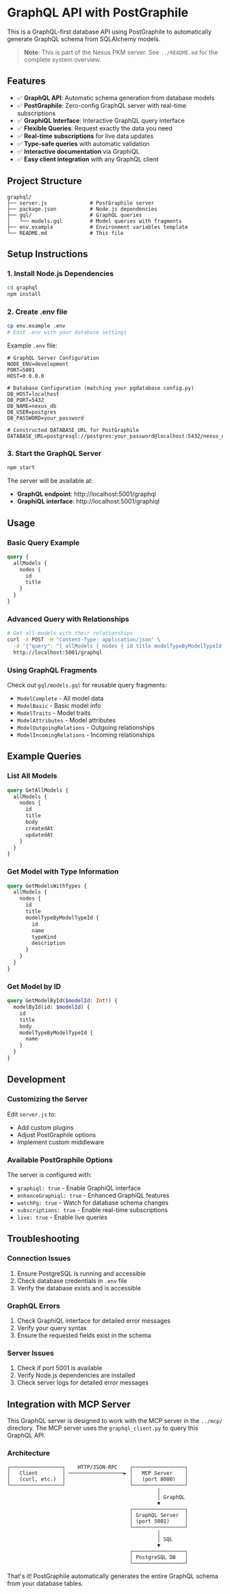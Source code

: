 # GraphQL API with PostGraphile

This is a GraphQL-first database API using PostGraphile to automatically generate GraphQL schema from SQLAlchemy models.

> **Note**: This is part of the Nexus PKM server. See `../README.md` for the complete system overview.

## Features

- ✅ **GraphQL API**: Automatic schema generation from database models
- ✅ **PostGraphile**: Zero-config GraphQL server with real-time subscriptions
- ✅ **GraphiQL Interface**: Interactive GraphQL query interface
- ✅ **Flexible Queries**: Request exactly the data you need
- ✅ **Real-time subscriptions** for live data updates
- ✅ **Type-safe queries** with automatic validation
- ✅ **Interactive documentation** via GraphiQL
- ✅ **Easy client integration** with any GraphQL client

## Project Structure

```
graphql/
├── server.js              # PostGraphile server
├── package.json           # Node.js dependencies
├── gql/                   # GraphQL queries
│   └── models.gql         # Model queries with fragments
├── env.example            # Environment variables template
└── README.md              # This file
```

## Setup Instructions

### 1. Install Node.js Dependencies

```bash
cd graphql
npm install
```

### 2. Create .env file

```bash
cp env.example .env
# Edit .env with your database settings
```

Example `.env` file:
```env
# GraphQL Server Configuration
NODE_ENV=development
PORT=5001
HOST=0.0.0.0

# Database Configuration (matching your pgdatabase config.py)
DB_HOST=localhost
DB_PORT=5432
DB_NAME=nexus_db
DB_USER=postgres
DB_PASSWORD=your_password

# Constructed DATABASE_URL for PostGraphile
DATABASE_URL=postgresql://postgres:your_password@localhost:5432/nexus_db
```

### 3. Start the GraphQL Server

```bash
npm start
```

The server will be available at:
- **GraphQL endpoint**: http://localhost:5001/graphql
- **GraphiQL interface**: http://localhost:5001/graphiql

## Usage

### Basic Query Example

```graphql
query {
  allModels {
    nodes {
      id
      title
    }
  }
}
```

### Advanced Query with Relationships

```bash
# Get all models with their relationships
curl -X POST -H "Content-Type: application/json" \
  -d '{"query": "{ allModels { nodes { id title modelTypeByModelTypeId { name } } } }"}' \
  http://localhost:5001/graphql
```

### Using GraphQL Fragments

Check out `gql/models.gql` for reusable query fragments:
- `ModelComplete` - All model data
- `ModelBasic` - Basic model info
- `ModelTraits` - Model traits
- `ModelAttributes` - Model attributes
- `ModelOutgoingRelations` - Outgoing relationships
- `ModelIncomingRelations` - Incoming relationships

## Example Queries

### List All Models
```graphql
query GetAllModels {
  allModels {
    nodes {
      id
      title
      body
      createdAt
      updatedAt
    }
  }
}
```

### Get Model with Type Information
```graphql
query GetModelsWithTypes {
  allModels {
    nodes {
      id
      title
      modelTypeByModelTypeId {
        id
        name
        typeKind
        description
      }
    }
  }
}
```

### Get Model by ID
```graphql
query GetModelById($modelId: Int!) {
  modelById(id: $modelId) {
    id
    title
    body
    modelTypeByModelTypeId {
      name
    }
  }
}
```

## Development

### Customizing the Server

Edit `server.js` to:
- Add custom plugins
- Adjust PostGraphile options
- Implement custom middleware

### Available PostGraphile Options

The server is configured with:
- `graphiql: true` - Enable GraphiQL interface
- `enhanceGraphiql: true` - Enhanced GraphiQL features
- `watchPg: true` - Watch for database schema changes
- `subscriptions: true` - Enable real-time subscriptions
- `live: true` - Enable live queries

## Troubleshooting

### Connection Issues
1. Ensure PostgreSQL is running and accessible
2. Check database credentials in `.env` file
3. Verify the database exists and is accessible

### GraphQL Errors
1. Check GraphiQL interface for detailed error messages
2. Verify your query syntax
3. Ensure the requested fields exist in the schema

### Server Issues
1. Check if port 5001 is available
2. Verify Node.js dependencies are installed
3. Check server logs for detailed error messages

## Integration with MCP Server

This GraphQL server is designed to work with the MCP server in the `../mcp/` directory. The MCP server uses the `graphql_client.py` to query this GraphQL API.

### Architecture

```
┌─────────────────┐    HTTP/JSON-RPC    ┌─────────────────┐
│   Client        │ ──────────────────► │   MCP Server    │
│   (curl, etc.)  │                     │   (port 8000)   │
└─────────────────┘                     └─────────────────┘
                                                 │
                                                 │ GraphQL
                                                 ▼
                                        ┌─────────────────┐
                                        │ GraphQL Server  │
                                        │ (port 5001)     │
                                        └─────────────────┘
                                                 │
                                                 │ SQL
                                                 ▼
                                        ┌─────────────────┐
                                        │ PostgreSQL DB   │
                                        └─────────────────┘
```

That's it! PostGraphile automatically generates the entire GraphQL schema from your database tables.